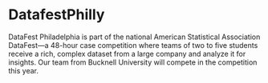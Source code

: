 # DatafestPhilly
DataFest Philadelphia is part of the national American Statistical Association DataFest—a 48-hour case competition where teams of two to five students receive a rich, complex dataset from a large company and analyze it for insights. Our team from Bucknell University will compete in the competition this year.
